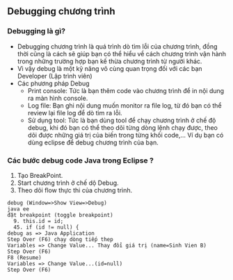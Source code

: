 ## Debugging chương trình
### Debugging là gì?
- Debugging chương trình là quá trình dò tìm lỗi của chương trình, đồng thời cũng là cách sẽ giúp bạn có thể hiểu về cách chương trình vận hành trong những trường hợp bạn kế thừa chương trình từ người khác.
- Vì vậy debug là một kỹ năng vô cùng quan trọng đối với các bạn Developer (Lập trình viên)
- Các phương pháp Debug
  - Print console: Tức là bạn thêm code vào chương trình để in nội dung ra màn hình console.
  - Log file: Bạn ghi nội dung muốn monitor ra file log, từ đó bạn có thể review lại file log để dò tìm ra lỗi.
  - Sử dụng tool: Tức là bạn dùng tool để chạy chương trình ở chế độ debug, khi đó bạn có thể theo dõi từng dòng lệnh chạy được, theo dõi được những giá trị của biến trong từng khối code,... Ví dụ bạn có dùng eclipse để debug chương trình của bạn.
### Các bước debug code Java trong Eclipse ?
1. Tạo BreakPoint.
2. Start chương trình ở chế dộ Debug.
3. Theo dõi flow thực thi của chương trình.

```
debug (Window=>Show View=>Debug)
java ee
đặt breakpoint (toggle breakpoint)
  9. this.id = id;
  45. if (id != null) {
debug as => Java Application
Step Over (F6) chạy dòng tiếp thep
Variables => Change Value... Thay đổi giá trị (name=Sinh Vien B)
Step Over (F6)
F8 (Resume) 
Variables => Change Value...(id=null)
Step Over (F6)
```